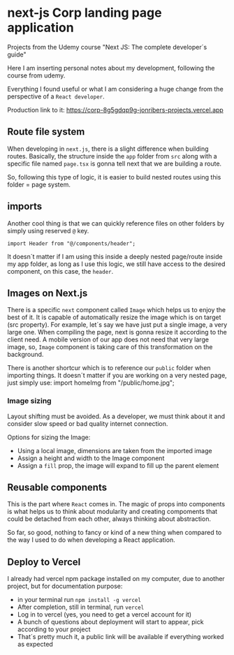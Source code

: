 # next-js Corp landing page application

Projects from the Udemy course "Next JS: The complete developer´s guide"

Here I am inserting personal notes about my development, following the course from udemy.

Everything I found useful or what I am considering a huge change from the perspective of a `React developer`.

Production link to it: <https://corp-8g5gdqp9g-jonribers-projects.vercel.app>

## Route file system

When developing in `next.js`, there is a slight difference when building routes. Basically, the structure inside the 
`app` folder from `src` along with a specific file named `page.tsx` is gonna tell next that we are building a route.

So, following this type of logic, it is easier to build nested routes using this folder = page system.


## imports

Another cool thing is that we can quickly reference files on other folders by simply using reserved `@` key.

    import Header from "@/components/header";

It doesn´t matter if I am using this inside a deeply nested page/route inside my app folder, as long as I use this 
logic, we still have access to the desired component, on this case, the `header`.

## Images on Next.js

There is a specific `next` component called `Image` which helps us to enjoy the best of it. It is capable of automatically resize the image which is on target (src property). For example, let´s say we have just put a single image, a very large one. When compiling the page, next is gonna resize it according to the client need. A mobile version of our app does not need that very large image, so, `Image` component is taking care of this transformation on the background.

There is another shortcur which is to reference our `public` folder when importing things. It doesn´t matter if you
are working on a very nested page, just simply use:
    import homeImg from "/public/home.jpg";

### Image sizing

Layout shifting must be avoided. As a developer, we must think about it and consider slow speed or bad quality internet
connection.

Options for sizing the Image:

- Using a local image, dimensions are taken from the imported image
- Assign a height and width to the Image component
- Assign a `fill` prop, the image will expand to fill up the parent element

## Reusable components

This is the part where `React` comes in. The magic of props into components is what helps us to think about 
modularity and creating compoments that could be detached from each other, always thinking about abstraction.

So far, so good, nothing to fancy or kind of a new thing when compared to the way I used to do when developing a React
application.

## Deploy to Vercel

I already had vercel npm package installed on my computer, due to another project, but for documentation purpose:

- in your terminal run `npm install -g vercel`
- After completion, still in terminal, run `vercel`
- Log in to vercel (yes, you need to get a vercel account for it)
- A bunch of questions about deployment will start to appear, pick according to your project
- That´s pretty much it, a public link will be available if everything worked as expected